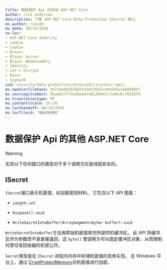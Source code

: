 ```yaml
---
title: 数据保护 Api 的其他 ASP.NET Core
author: rick-anderson
description: 了解 ASP.NET Core Data Protection ISecret 接口。
ms.author: riande
ms.date: 10/14/2016
no-loc:
- ASP.NET Core Identity
- cookie
- Cookie
- Blazor
- Blazor Server
- Blazor WebAssembly
- Identity
- Let's Encrypt
- Razor
- SignalR
uid: security/data-protection/extensibility/misc-apis
ms.openlocfilehash: 947c6eb62550d325492365ece84d45a14845888f
ms.sourcegitcommit: 65add17f74a29a647d812b04517e46cbc78258f9
ms.translationtype: MT
ms.contentlocale: zh-CN
ms.lasthandoff: 08/19/2020
ms.locfileid: "88630908"
---
```

# <a name="miscellaneous-aspnet-core-data-protection-apis"></a>数据保护 Api 的其他 ASP.NET Core

<a name="data-protection-extensibility-mics-apis"></a>

>[!WARNING]
> 实现以下任何接口的类型对于多个调用方应是线程安全的。

## <a name="isecret"></a>ISecret

`ISecret`接口表示机密值，如加密密钥材料。 它包含以下 API 图面：

* `Length`: `int`

* `Dispose()`: `void`

* `WriteSecretIntoBuffer(ArraySegment<byte> buffer)`: `void`

`WriteSecretIntoBuffer`方法用原始机密值填充所提供的缓冲区。 此 API 将缓冲区作为参数而不是直接返回，这 `byte[]` 使调用方可以固定缓冲区对象，从而限制托管垃圾回收器的机密公开。

`Secret`类型是在 `ISecret` 进程内内存中存储机密值的具体实现。 在 Windows 平台上，通过 [CryptProtectMemory](/windows/win32/api/dpapi/nf-dpapi-cryptprotectmemory)对机密值进行加密。
